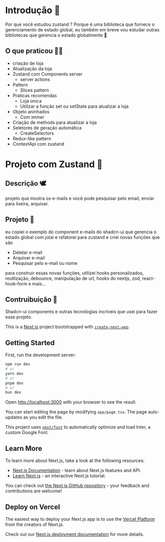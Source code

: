 # Introdução :bear:
Por que você estudou zustand ?
Porque é uma biblioteca que fornece o gerenciamento de estado global, eu também em breve vou estudar outras bibliotecas que gerencia o estado globalmente :snail:
## O que praticou :polar_bear:
- criação de loja
- Atualização da loja
- Zustand com Components server
  - server actions
- Pattern
  - Slices pattern
- Praticas recomendas
  - Loja única
  - Utilizar a função set ou setState para atualizar a loja
- Objeto aninhados
  - Com immer
- Criação de methods para atualizar a loja
- Seletores de geração automática
  - CreateSelectors
- Redux-like pattern
- ContextApi com zustand

# Projeto com Zustand :bear:
## Descrição :dove:
projeto que mostra os e-mails e você pode pesquisar pelo email, enviar para lixeira, arquivar.
## Projeto  :bear:
eu copiei o exemplo do component e-mails do shadcn-ui que gerencia o estado global com jotai e refatorei para zustand e criei novas funções que são
- Deletar e-mail
- Arquivar e-mail
- Pesquisar pelo e-mail ou nome

para construir essas novas funções, utilizei hooks personalizados, reutlização, debounce, manipulação de url, hooks do nextjs, zod, react-hook-form e mais...
## Contruibuição :paw_prints:
Shadcn-ui components e outras tecnologias incríveis que usei para fazer esse projeto.


This is a [Next.js](https://nextjs.org/) project bootstrapped with [`create-next-app`](https://github.com/vercel/next.js/tree/canary/packages/create-next-app).

## Getting Started

First, run the development server:

```bash
npm run dev
# or
yarn dev
# or
pnpm dev
# or
bun dev
```

Open [http://localhost:3000](http://localhost:3000) with your browser to see the result.

You can start editing the page by modifying `app/page.tsx`. The page auto-updates as you edit the file.

This project uses [`next/font`](https://nextjs.org/docs/basic-features/font-optimization) to automatically optimize and load Inter, a custom Google Font.

## Learn More

To learn more about Next.js, take a look at the following resources:

- [Next.js Documentation](https://nextjs.org/docs) - learn about Next.js features and API.
- [Learn Next.js](https://nextjs.org/learn) - an interactive Next.js tutorial.

You can check out [the Next.js GitHub repository](https://github.com/vercel/next.js/) - your feedback and contributions are welcome!

## Deploy on Vercel

The easiest way to deploy your Next.js app is to use the [Vercel Platform](https://vercel.com/new?utm_medium=default-template&filter=next.js&utm_source=create-next-app&utm_campaign=create-next-app-readme) from the creators of Next.js.

Check out our [Next.js deployment documentation](https://nextjs.org/docs/deployment) for more details.
